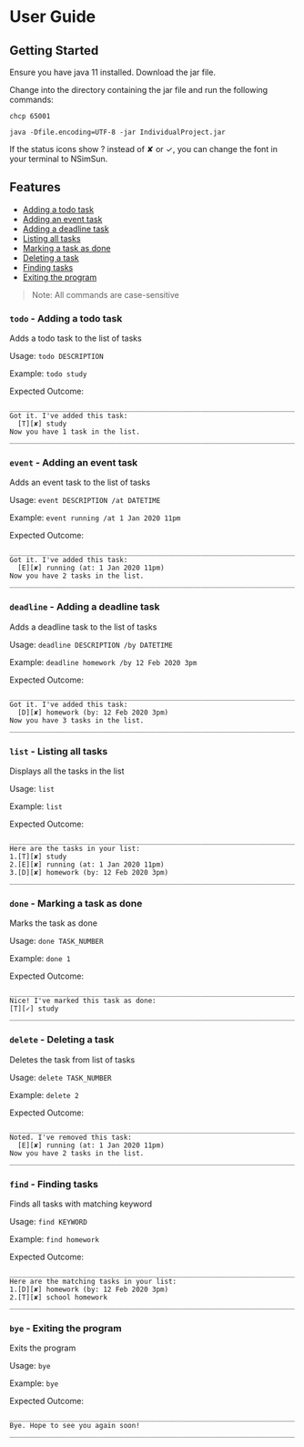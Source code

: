 # User Guide

## Getting Started

Ensure you have java 11 installed. Download the jar file.

Change into the directory containing the jar file and 
run the following commands:

`chcp 65001`

`java -Dfile.encoding=UTF-8 -jar IndividualProject.jar`

If the status icons show ? instead of ✘ or ✓, you can change the font in your terminal to NSimSun.

## Features 
* [Adding a todo task](#todotask)
* [Adding an event task](#eventtask)
* [Adding a deadline task](#deadlinetask)
* [Listing all tasks](#list)
* [Marking a task as done](#done)
* [Deleting a task](#delete)
* [Finding tasks](#find)
* [Exiting the program](#exit)

> Note: All commands are case-sensitive

<a name="todotask"></a>
### `todo` - Adding a todo task 
Adds a todo task to the list of tasks

Usage: `todo DESCRIPTION`

Example: `todo study`

Expected Outcome: 
```
______________________________________________________________________
Got it. I've added this task:
  [T][✘] study
Now you have 1 task in the list.
______________________________________________________________________

```

<a name="eventtask"></a>
### `event` - Adding an event task 
Adds an event task to the list of tasks

Usage: `event DESCRIPTION /at DATETIME`

Example: `event running /at 1 Jan 2020 11pm`

Expected Outcome: 
```
______________________________________________________________________
Got it. I've added this task:
  [E][✘] running (at: 1 Jan 2020 11pm)
Now you have 2 tasks in the list.
______________________________________________________________________

```

<a name="deadlinetask"></a>
### `deadline` - Adding a deadline task 
Adds a deadline task to the list of tasks

Usage: `deadline DESCRIPTION /by DATETIME`

Example: `deadline homework /by 12 Feb 2020 3pm`

Expected Outcome: 
```
______________________________________________________________________
Got it. I've added this task:
  [D][✘] homework (by: 12 Feb 2020 3pm)
Now you have 3 tasks in the list.
______________________________________________________________________

```

<a name="list"></a>
### `list` - Listing all tasks 
Displays all the tasks in the list

Usage: `list`

Example: `list`

Expected Outcome: 
```
______________________________________________________________________
Here are the tasks in your list:
1.[T][✘] study
2.[E][✘] running (at: 1 Jan 2020 11pm)
3.[D][✘] homework (by: 12 Feb 2020 3pm)
______________________________________________________________________

```

<a name="done"></a>
### `done` - Marking a task as done 
Marks the task as done

Usage: `done TASK_NUMBER`

Example: `done 1`

Expected Outcome: 
```
______________________________________________________________________
Nice! I've marked this task as done:
[T][✓] study
______________________________________________________________________

```

<a name="delete"></a>
### `delete` - Deleting a task 
Deletes the task from list of tasks

Usage: `delete TASK_NUMBER`

Example: `delete 2`

Expected Outcome: 
```
______________________________________________________________________
Noted. I've removed this task:
  [E][✘] running (at: 1 Jan 2020 11pm)
Now you have 2 tasks in the list.
______________________________________________________________________

```

<a name="find"></a>
### `find` - Finding tasks 
Finds all tasks with matching keyword

Usage: `find KEYWORD`

Example: `find homework`

Expected Outcome: 
```
______________________________________________________________________
Here are the matching tasks in your list:
1.[D][✘] homework (by: 12 Feb 2020 3pm)
2.[T][✘] school homework
______________________________________________________________________

```

<a name="exit"></a>
### `bye` - Exiting the program
Exits the program

Usage: `bye`

Example: `bye`

Expected Outcome: 
```
______________________________________________________________________
Bye. Hope to see you again soon!
______________________________________________________________________

```
